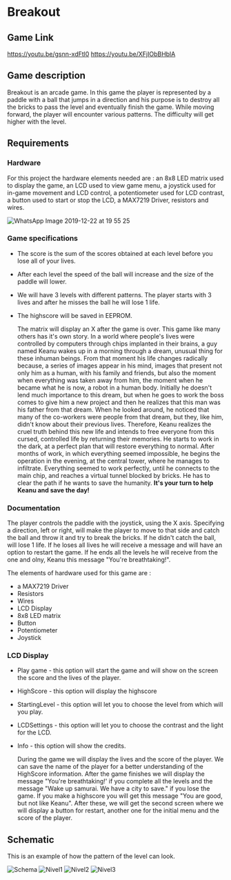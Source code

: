 # Breakout

## Game Link

https://youtu.be/gsnn-xdFtl0
https://youtu.be/XFjIObBHblA

## Game description

  Breakout is an arcade game. In this game the player is represented by a paddle with a ball that jumps in a direction and his purpose is to destroy all the bricks to pass the level and eventually finish the game. While moving forward, the player will encounter various patterns. The difficulty will get higher with the level.

## Requirements

### Hardware

  For this project the hardware elements needed are : an 8x8 LED matrix used to display the game, an LCD used to view game menu, a joystick used for in-game movement and LCD control, a potentiometer used for LCD contrast, a button used to start or stop the LCD, a MAX7219 Driver, resistors and wires.

![WhatsApp Image 2019-12-22 at 19 55 25](https://user-images.githubusercontent.com/49250412/71325416-11a78480-24f5-11ea-9685-6908887844bd.jpeg)

### Game specifications

* The score is the sum of the scores obtained at each level before you lose all of your lives.
* After each level the speed of the ball will increase and the size of the paddle will lower.
* We will have 3 levels with different patterns. The player starts with 3 lives and after he misses the ball he will lose 1 life.
* The highscore will be saved in EEPROM.

  The matrix will display an X after the game is over.
  This game like many others has it's own story.
  In a world where people's lives were controlled by computers through chips implanted in their brains, a guy named Keanu wakes up in a morning through a dream, unusual thing for these inhuman beings. From that moment his life changes radically because, a series of images appear in his mind, images that present not only him as a human, with his family and friends, but also the moment when everything was taken away from him, the moment when he became what he is now, a robot in a human body.
  Initially he doesn't lend much importance to this dream, but when he goes to work the boss comes to give him a new project and then he realizes that this man was his father from that dream. When he looked around, he noticed that many of the co-workers were people from that dream, but they, like him, didn't know about their previous lives.
  Therefore, Keanu realizes the cruel truth behind this new life and intends to free everyone from this cursed, controlled life by returning their memories. He starts to work in the dark, at a perfect plan that will restore everything to normal. After months of work, in which everything seemed impossible, he begins the operation in the evening, at the central tower, where he manages to infiltrate. Everything seemed to work perfectly, until he connects to the main chip, and reaches a virtual tunnel blocked by bricks. He has to clear the path if he wants to save the humanity.
  **It's your turn to help Keanu and save the day!**

### Documentation

  The player controls the paddle with the joystick, using the X axis. Specifying a direction, left or right, will make the player to move to that side and catch the ball and throw it and try to break the bricks. If he didn't catch the ball, will lose 1 life. If he loses all lives he will receive a message and will have an option to restart the game. If he ends all the levels he will receive from the one and olny, Keanu this message "You're breathtaking!". 

  The elements of hardware used for this game are : 
* a MAX7219 Driver
* Resistors
* Wires
* LCD Display
* 8x8 LED matrix
* Button
* Potentiometer
* Joystick

### LCD Display

* Play game - this option will start the game and will show on the screen the score and the lives of the player.
* HighScore - this option will display the highscore
* StartingLevel - this option will let you to choose the level from which will you play.
* LCDSettings - this option will let you to choose the contrast and the light for the LCD.
* Info - this option will show the credits.
  
  During the game we will display the lives and the score of the player.
  We can save the name of the player for a better understanding of the HighScore information.
  After the game finishes we will display the message "You're breathtaking!' if you complete all the levels and the message "Wake up samurai. We have a city to save." if you lose the game. If you make a highscore you will get this message "You are good, but not like Keanu".
  After these, we will get the second screen  where we will display a button for restart, another one for the initial menu and the score of the player.

## Schematic

  This is an example of how the pattern of the level can look.

![Schema](https://user-images.githubusercontent.com/49250412/70389462-43363100-19c8-11ea-9925-2c882e720dac.PNG)
![Nivel1](https://user-images.githubusercontent.com/49250412/71325400-d4db8d80-24f4-11ea-8416-17196cc96d39.PNG)
![Nivel2](https://user-images.githubusercontent.com/49250412/71325401-d4db8d80-24f4-11ea-8248-a5a66e0353b6.PNG)
![Nivel3](https://user-images.githubusercontent.com/49250412/71325402-d5742400-24f4-11ea-9c57-f81c2332aeb1.PNG)
